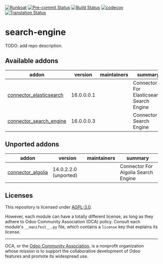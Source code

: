 
[![Runboat](https://img.shields.io/badge/runboat-Try%20me-875A7B.png)](https://runboat.odoo-community.org/builds?repo=OCA/search-engine&target_branch=16.0)
[![Pre-commit Status](https://github.com/OCA/search-engine/actions/workflows/pre-commit.yml/badge.svg?branch=16.0)](https://github.com/OCA/search-engine/actions/workflows/pre-commit.yml?query=branch%3A16.0)
[![Build Status](https://github.com/OCA/search-engine/actions/workflows/test.yml/badge.svg?branch=16.0)](https://github.com/OCA/search-engine/actions/workflows/test.yml?query=branch%3A16.0)
[![codecov](https://codecov.io/gh/OCA/search-engine/branch/16.0/graph/badge.svg)](https://codecov.io/gh/OCA/search-engine)
[![Translation Status](https://translation.odoo-community.org/widgets/search-engine-16-0/-/svg-badge.svg)](https://translation.odoo-community.org/engage/search-engine-16-0/?utm_source=widget)

<!-- /!\ do not modify above this line -->

# search-engine

TODO: add repo description.

<!-- /!\ do not modify below this line -->

<!-- prettier-ignore-start -->

[//]: # (addons)

Available addons
----------------
addon | version | maintainers | summary
--- | --- | --- | ---
[connector_elasticsearch](connector_elasticsearch/) | 16.0.0.0.1 |  | Connector For Elasticsearch Search Engine
[connector_search_engine](connector_search_engine/) | 16.0.0.0.3 |  | Connector Search Engine


Unported addons
---------------
addon | version | maintainers | summary
--- | --- | --- | ---
[connector_algolia](connector_algolia/) | 14.0.2.2.0 (unported) |  | Connector For Algolia Search Engine

[//]: # (end addons)

<!-- prettier-ignore-end -->

## Licenses

This repository is licensed under [AGPL-3.0](LICENSE).

However, each module can have a totally different license, as long as they adhere to Odoo Community Association (OCA)
policy. Consult each module's `__manifest__.py` file, which contains a `license` key
that explains its license.

----
OCA, or the [Odoo Community Association](http://odoo-community.org/), is a nonprofit
organization whose mission is to support the collaborative development of Odoo features
and promote its widespread use.
